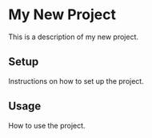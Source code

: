 # My New Project

This is a description of my new project.

## Setup

Instructions on how to set up the project.

## Usage

How to use the project.

